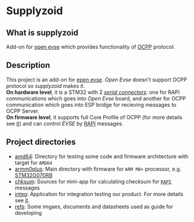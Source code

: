 # Supplyzoid

## What is supplyzoid

Add-on for [open evse](https://github.com/lincomatic/open_evse) which provides functionality of [OCPP](https://www.openchargealliance.org/) protocol.

## Description

This project is an add-on for [epen evse](). _Open Evse_ doesn't support OCPP protocol so _supplyzoid_ makes it.\
__On hardware level__, it is a STM32 with 2 [_serial connectors_](https://en.wikipedia.org/wiki/Universal_asynchronous_receiver-transmitter): one for RAPI communications which goes into _Open Evse_ board,
and  another for OCPP communication which goes into ESP bridge for recieving messages to OCPP Server.\
__On firmware level__, it supports full Core Profile of OCPP (for more details see [it](armm0plus/README.md)) and can control _EVSE_ by [RAPI](https://github.com/lincomatic/open_evse/blob/development/firmware/open_evse/rapi_proc.h) messages.

## Project directories

 - [amd64](amd64): Directory for testing some code and firmware architecture with target for `AMD64`
 - [armm0plus](armm0plus): Main directory with firmware for `ARM M0+` processor, e.g. [STM32G070RB](https://www.st.com/en/microcontrollers-microprocessors/stm32g070rb.html)
 - [chksum](chksum): Sources for mini-app for calculating checksum for [`RAPI`](https://github.com/lincomatic/open_evse/blob/development/firmware/open_evse/rapi_proc.h) messages
 - [integ](integ): Application for integration testing our product. For more details see [it](integ/README.md).
 - [refs](refs): Some imgaes, documents and datasheets used as guide for developing


